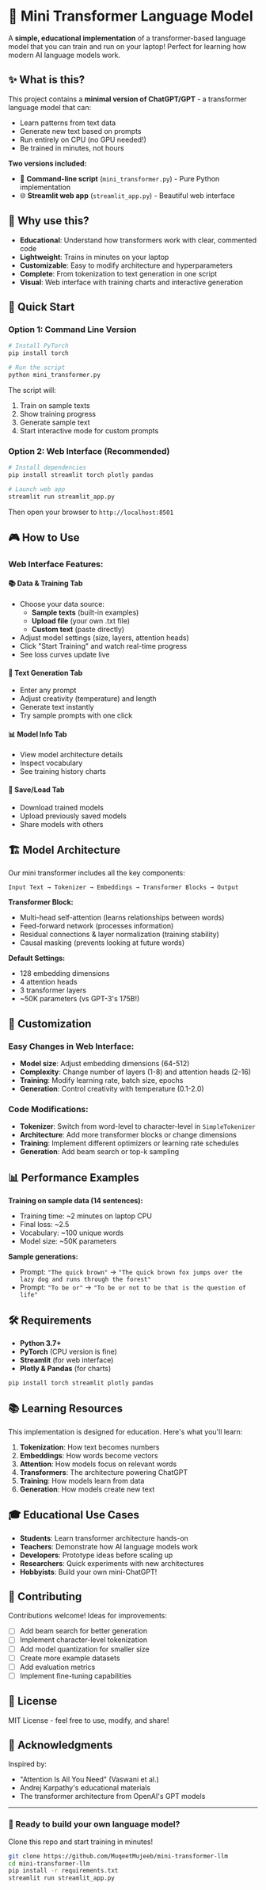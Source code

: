 # 🤖 Mini Transformer Language Model

A **simple, educational implementation** of a transformer-based language model that you can train and run on your laptop! Perfect for learning how modern AI language models work.

## ✨ What is this?

This project contains a **minimal version of ChatGPT/GPT** - a transformer language model that can:
- Learn patterns from text data
- Generate new text based on prompts
- Run entirely on CPU (no GPU needed!)
- Be trained in minutes, not hours

**Two versions included:**
- 📝 **Command-line script** (`mini_transformer.py`) - Pure Python implementation
- 🌐 **Streamlit web app** (`streamlit_app.py`) - Beautiful web interface

## 🎯 Why use this?

- **Educational**: Understand how transformers work with clear, commented code
- **Lightweight**: Trains in minutes on your laptop
- **Customizable**: Easy to modify architecture and hyperparameters
- **Complete**: From tokenization to text generation in one script
- **Visual**: Web interface with training charts and interactive generation

## 🚀 Quick Start

### Option 1: Command Line Version

```bash
# Install PyTorch
pip install torch

# Run the script
python mini_transformer.py
```

The script will:
1. Train on sample texts
2. Show training progress  
3. Generate sample text
4. Start interactive mode for custom prompts

### Option 2: Web Interface (Recommended)

```bash
# Install dependencies
pip install streamlit torch plotly pandas

# Launch web app
streamlit run streamlit_app.py
```

Then open your browser to `http://localhost:8501`

## 🎮 How to Use

### Web Interface Features:

#### 📚 **Data & Training Tab**
- Choose your data source:
  - **Sample texts** (built-in examples)
  - **Upload file** (your own .txt file)  
  - **Custom text** (paste directly)
- Adjust model settings (size, layers, attention heads)
- Click "Start Training" and watch real-time progress
- See loss curves update live

#### 🎯 **Text Generation Tab**  
- Enter any prompt
- Adjust creativity (temperature) and length
- Generate text instantly
- Try sample prompts with one click

#### 📊 **Model Info Tab**
- View model architecture details
- Inspect vocabulary  
- See training history charts

#### 💾 **Save/Load Tab**
- Download trained models
- Upload previously saved models
- Share models with others

## 🏗️ Model Architecture

Our mini transformer includes all the key components:

```
Input Text → Tokenizer → Embeddings → Transformer Blocks → Output
```

**Transformer Block:**
- Multi-head self-attention (learns relationships between words)
- Feed-forward network (processes information)  
- Residual connections & layer normalization (training stability)
- Causal masking (prevents looking at future words)

**Default Settings:**
- 128 embedding dimensions
- 4 attention heads  
- 3 transformer layers
- ~50K parameters (vs GPT-3's 175B!)


## 🔧 Customization

### Easy Changes in Web Interface:
- **Model size**: Adjust embedding dimensions (64-512)
- **Complexity**: Change number of layers (1-8) and attention heads (2-16)
- **Training**: Modify learning rate, batch size, epochs
- **Generation**: Control creativity with temperature (0.1-2.0)

### Code Modifications:
- **Tokenizer**: Switch from word-level to character-level in `SimpleTokenizer`
- **Architecture**: Add more transformer blocks or change dimensions
- **Training**: Implement different optimizers or learning rate schedules
- **Generation**: Add beam search or top-k sampling

## 📊 Performance Examples

**Training on sample data (14 sentences):**
- Training time: ~2 minutes on laptop CPU  
- Final loss: ~2.5
- Vocabulary: ~100 unique words
- Model size: ~50K parameters

**Sample generations:**
- Prompt: `"The quick brown"` → `"The quick brown fox jumps over the lazy dog and runs through the forest"`
- Prompt: `"To be or"` → `"To be or not to be that is the question of life"`

## 🛠️ Requirements

- **Python 3.7+**
- **PyTorch** (CPU version is fine)
- **Streamlit** (for web interface)
- **Plotly & Pandas** (for charts)

```bash
pip install torch streamlit plotly pandas
```

## 📚 Learning Resources

This implementation is designed for education. Here's what you'll learn:

1. **Tokenization**: How text becomes numbers
2. **Embeddings**: How words become vectors  
3. **Attention**: How models focus on relevant words
4. **Transformers**: The architecture powering ChatGPT
5. **Training**: How models learn from data
6. **Generation**: How models create new text

## 🎓 Educational Use Cases

- **Students**: Learn transformer architecture hands-on
- **Teachers**: Demonstrate how AI language models work
- **Developers**: Prototype ideas before scaling up
- **Researchers**: Quick experiments with new architectures
- **Hobbyists**: Build your own mini-ChatGPT!

## 🤝 Contributing

Contributions welcome! Ideas for improvements:

- [ ] Add beam search for better generation
- [ ] Implement character-level tokenization
- [ ] Add model quantization for smaller size
- [ ] Create more example datasets
- [ ] Add evaluation metrics
- [ ] Implement fine-tuning capabilities

## 📝 License

MIT License - feel free to use, modify, and share!

## 🙏 Acknowledgments

Inspired by:
- "Attention Is All You Need" (Vaswani et al.)
- Andrej Karpathy's educational materials
- The transformer architecture from OpenAI's GPT models

---

### 🚀 Ready to build your own language model? 

Clone this repo and start training in minutes!

```bash
git clone https://github.com/MuqeetMujeeb/mini-transformer-llm
cd mini-transformer-llm
pip install -r requirements.txt
streamlit run streamlit_app.py
```
